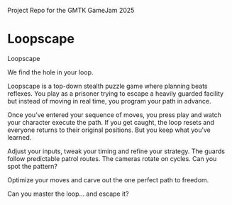 Project Repo for the GMTK GameJam 2025

# Loopscape

Loopscape

We find the hole in your loop.

Loopscape is a top-down stealth puzzle game where planning beats reflexes. You play as a prisoner trying to escape a heavily guarded facility but instead of moving in real time, you program your path in advance.

Once you’ve entered your sequence of moves, you press play and watch your character execute the path. If you get caught, the loop resets and everyone returns to their original positions. But you keep what you’ve learned.

Adjust your inputs, tweak your timing and refine your strategy. The guards follow predictable patrol routes. The cameras rotate on cycles. Can you spot the pattern?

Optimize your moves and carve out the one perfect path to freedom.

Can you master the loop... and escape it?
